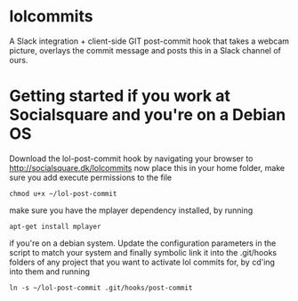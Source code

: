 # lolcommits
A Slack integration + client-side GIT post-commit hook that takes a webcam picture, overlays the commit message and posts this in a Slack channel of ours.

# Getting started if you work at Socialsquare and you're on a Debian OS
Download the lol-post-commit hook by navigating your browser to
http://socialsquare.dk/lolcommits now place this in your home folder, make
sure you add execute permissions to the file

	chmod u+x ~/lol-post-commit

make sure you have the mplayer dependency installed, by running

	apt-get install mplayer

if you're on a debian system. Update the configuration parameters in the script
to match your system and finally symbolic link it into the .git/hooks folders
of any project that you want to activate lol commits for, by cd'ing into them
and running

	ln -s ~/lol-post-commit .git/hooks/post-commit

